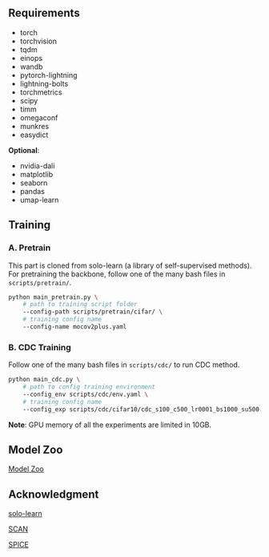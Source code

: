 
## Requirements
* torch
* torchvision
* tqdm
* einops
* wandb
* pytorch-lightning
* lightning-bolts
* torchmetrics
* scipy
* timm
* omegaconf
* munkres
* easydict

**Optional**:
* nvidia-dali
* matplotlib
* seaborn
* pandas
* umap-learn

## Training
### A. Pretrain
This part is cloned from solo-learn (a library of self-supervised methods). For pretraining the backbone, follow one of the many bash files in `scripts/pretrain/`.

```bash
python main_pretrain.py \
    # path to training script folder
    --config-path scripts/pretrain/cifar/ \
    # training config name
    --config-name mocov2plus.yaml
```
### B. CDC Training
Follow one of the many bash files in `scripts/cdc/` to run CDC method.

```bash
python main_cdc.py \
    # path to config training environment
    --config_env scripts/cdc/env.yaml \    
    # training config name
    --config_exp scripts/cdc/cifar10/cdc_s100_c500_lr0001_bs1000_su500.yaml
```

**Note**: GPU memory of all the experiments are limited in 10GB.

## Model Zoo
[Model Zoo](https://seunic-my.sharepoint.cn/personal/220222092_seu_edu_cn/_layouts/15/onedrive.aspx)

## Acknowledgment

[solo-learn](https://github.com/vturrisi/solo-learn)

[SCAN](https://github.com/wvangansbeke/Unsupervised-Classification)

[SPICE](https://github.com/niuchuangnn/SPICE)
